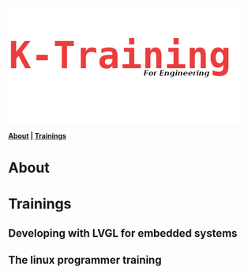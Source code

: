 ![image info](assets/header.png)   


**[About](README.md#about) | [Trainings](README.md#trainings)** 

# About
# Trainings
## Developing with LVGL for embedded systems
## The linux programmer training
